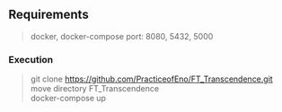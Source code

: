 ## Requirements

> docker, docker-compose
> port: 8080, 5432, 5000

### Execution

> git clone https://github.com/PracticeofEno/FT_Transcendence.git<br/>
> move directory FT_Transcendence<br/>
> docker-compose up<br/>
